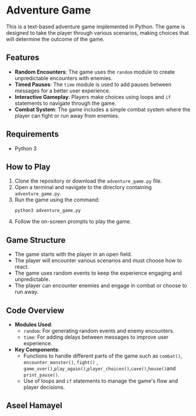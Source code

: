 
# Adventure Game

This is a text-based adventure game implemented in Python. The game is designed to take the player through various scenarios, making choices that will determine the outcome of the game.

## Features

- **Random Encounters**: The game uses the `random` module to create unpredictable encounters with enemies.
- **Timed Pauses**: The `time` module is used to add pauses between messages for a better user experience.
- **Interactive Gameplay**: Players make choices using loops and `if` statements to navigate through the game.
- **Combat System**: The game includes a simple combat system where the player can fight or run away from enemies.

## Requirements

- Python 3

## How to Play

1. Clone the repository or download the `adventure_game.py` file.
2. Open a terminal and navigate to the directory containing `adventure_game.py`.
3. Run the game using the command:
   ```
   python3 adventure_game.py
   ```
4. Follow the on-screen prompts to play the game.

## Game Structure

- The game starts with the player in an open field.
- The player will encounter various scenarios and must choose how to react.
- The game uses random events to keep the experience engaging and unpredictable.
- The player can encounter enemies and engage in combat or choose to run away.

## Code Overview

- **Modules Used**:
  - `random`: For generating random events and enemy encounters.
  - `time`: For adding delays between messages to improve user experience.
- **Key Components**:
  - Functions to handle different parts of the game such as `combat()`, `encounter_monster()`, `fight()` , `game_over()`,`play_again()`,`player_choices()`,`cave()`,`house()`and `print_pause()`.
  - Use of loops and `if` statements to manage the game's flow and player decisions.
## Aseel Hamayel
